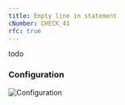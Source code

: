 ```yaml
---
title: Empty line in statement
cNumber: CHECK_41
rfc: true
---
```


todo

### Configuration
![Configuration](/img/41_conf.png)